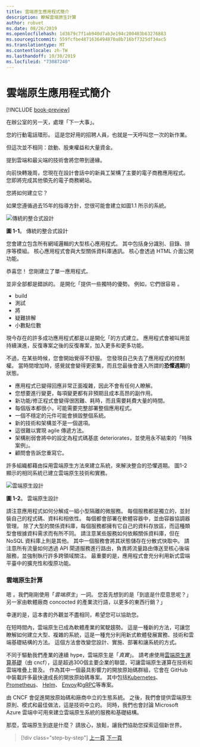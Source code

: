```yaml
---
title: 雲端原生應用程式簡介
description: 瞭解雲端原生計算
author: robvet
ms.date: 08/26/2019
ms.openlocfilehash: 1d3679c7f1ab940d7ab3e194c200483b63276883
ms.sourcegitcommit: 559fcfbe4871636494870a8b716bf7325df34ac5
ms.translationtype: MT
ms.contentlocale: zh-TW
ms.lasthandoff: 10/30/2019
ms.locfileid: "73087240"
---
```

# <a name="introduction-to-cloud-native-applications"></a>雲端原生應用程式簡介

[!INCLUDE [book-preview](../../../includes/book-preview.md)]

在辦公室的另一天，處理「下一大事」。

您的行動電話環形。 這是您好用的招聘人員，也就是一天呼叫您一次的新作業。

但這次並不相同：啟動、股東權益和大量資金。

提到雲端和最尖端的技術會將您帶到邊緣。

向前快轉幾周，您現在在設計會話中的新員工架構了主要的電子商務應用程式。 您即將完成其他領先的電子商務網站。

您將如何建立它？

如果您遵循過去15年的指導方針，您很可能會建立如圖1.1 所示的系統。

![傳統的整合式設計](./media/monolithic-design.png)

**圖 1-1**。 傳統的整合式設計

您會建立包含所有網域邏輯的大型核心應用程式。 其中包括身分識別、目錄、排序等模組。 核心應用程式會與大型關係資料庫通訊。 核心會透過 HTML 介面公開功能。

恭喜您！  您剛建立了單一應用程式。

並非全部都是錯誤的。 是開化「提供一些獨特的優勢。 例如，它們很容易 。

- build
- 測試
- 將
- 疑難排解
- 小數點位數

現今存在的許多成功應用程式都是以是開化「的方式建立。 應用程式會被叫用並持續演進，反復專案之後的反復專案，加入更多和更多功能。

不過，在某些時候，您會開始覺得不舒服。 您發現自己失去了應用程式的控制權。 當時間增加時，感覺就會變得更密集，而且您最後會進入所謂的**恐懼週期**的狀態。

- 應用程式已變得回應非常正面複雜，因此不會有任何人瞭解。
- 您想要進行變更，每項變更都有非預期且成本高昂的副作用。
- 新功能/修正程式會變得很困難、耗時，而且需要耗費大量的時間。
- 每個版本都很小，可能需要完整部署整個應用程式。
- 一個不穩定的元件可能會損毀整個系統。
- 新的技術和架構並不是一個選項。
- 這很難以實現 agile 傳遞方法。
- 架構削弱會將中的設定為程式碼基底 deteriorates，並使用永不結束的「特殊案例」。
- 顧問會告訴您重寫它。

許多組織都藉由採用雲端原生方法來建立系統，來解決整合的恐懼週期。 圖1-2 顯示的相同系統已建立雲端原生技術和實務。

![雲端原生設計](./media/cloud-native-design.png)

**圖 1-2**。 雲端原生設計

請注意應用程式如何分解成一組小型隔離的微服務。 每個服務都是獨立的，並封裝自己的程式碼、資料和相依性。 每個都會部署在軟體容器中，並由容器協調器管理。 除了大型的關係資料庫，每個服務都擁有它自己的資料存放區，而這種類型會根據資料需求而有所不同。 請注意某些服務如何依賴關係資料庫，但在 NoSQL 資料庫上則是其他。 其中一個服務會將其狀態儲存在分散式快取中。 請注意所有流量如何透過 API 閘道服務進行路由，負責將流量路由傳送至核心後端服務，並強制執行許多跨領域關注。 最重要的是，應用程式會充分利用新式雲端平臺中的擴充性和復原功能。

### <a name="cloud-native-computing"></a>雲端原生計算

嗯 。我們剛剛使用「*雲端原生*」一詞。 您首先想到的是「到底是什麼意思呢？」 另一家由軟體廠商 concocted 的產業流行語，以更多的東西行銷？」

幸運的是，這本書的外觀並不盡相同，希望您可以協助您。

在短時間內，雲端原生已成為軟體產業的駕駛趨勢。 這是一種新的方法，可讓您瞭解如何建立大型、複雜的系統，這是一種充分利用新式軟體發展實務、技術和雲端基礎結構的方法。 這個方法會改變您設計、實施、部署和讓系統的方式。

不同于驅動我們產業的連續 hype，雲端原生是「*真實*」。 請考慮使用[雲端原生運算基礎](https://www.cncf.io/)（由 cncf），這是超過300個主要企業的聯盟，可讓雲端原生運算在技術和雲端堆疊上普及。 作為其中一個最具影響力的開放原始碼群組，它會在 GitHub 中裝載許多最快速成長的開放原始碼專案。 其中包括[Kubernetes](https://kubernetes.io/)、 [Prometheus](https://prometheus.io/)、 [Helm](https://helm.sh/)、 [Envoy](https://www.envoyproxy.io/)和[gRPC](https://grpc.io/)等專案。

由 CNCF 會促進開放原始碼和廠商中立的生態系統。 之後，我們會提供雲端原生原則、模式和最佳做法，這是技術中立的。 同時，我們也會討論 Microsoft Azure 雲端中可用來建立雲端原生系統的服務和基礎結構。

那麼，雲端原生到底是什麼？ 請放心，放鬆，讓我們協助您探索這個新世界。

>[!div class="step-by-step"]
>[上一頁](index.md)
>[下一頁](definition.md)
